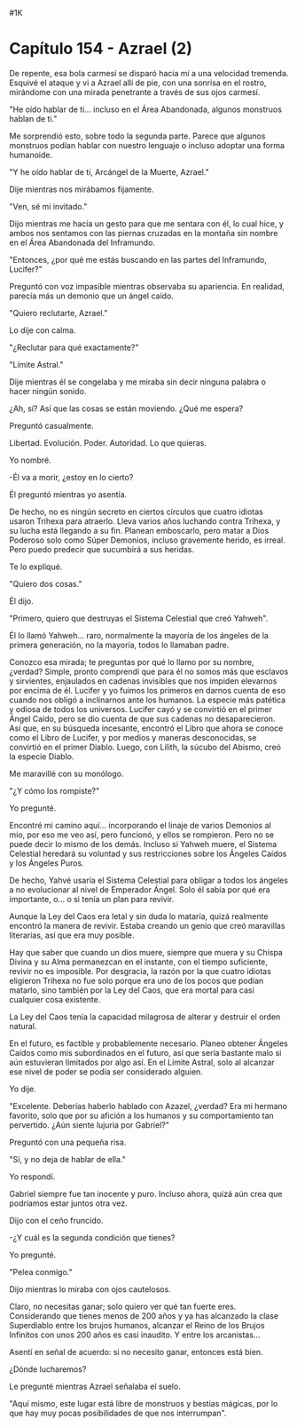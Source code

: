 
#1K 

# Capítulo 154 - Azrael (2)


De repente, esa bola carmesí se disparó hacia mí a una velocidad tremenda. Esquivé el ataque y vi a Azrael allí de pie, con una sonrisa en el rostro, mirándome con una mirada penetrante a través de sus ojos carmesí.

"He oído hablar de ti... incluso en el Área Abandonada, algunos monstruos hablan de ti."

Me sorprendió esto, sobre todo la segunda parte. Parece que algunos monstruos podían hablar con nuestro lenguaje o incluso adoptar una forma humanoide.

"Y he oído hablar de ti, Arcángel de la Muerte, Azrael."

Dije mientras nos mirábamos fijamente.

"Ven, sé mi invitado."

Dijo mientras me hacía un gesto para que me sentara con él, lo cual hice, y ambos nos sentamos con las piernas cruzadas en la montaña sin nombre en el Área Abandonada del Inframundo.

"Entonces, ¿por qué me estás buscando en las partes del Inframundo, Lucifer?"

Preguntó con voz impasible mientras observaba su apariencia. En realidad, parecía más un demonio que un ángel caído.

"Quiero reclutarte, Azrael."

Lo dije con calma.

"¿Reclutar para qué exactamente?"

"Límite Astral."

Dije mientras él se congelaba y me miraba sin decir ninguna palabra o hacer ningún sonido.

¿Ah, sí? Así que las cosas se están moviendo. ¿Qué me espera?

Preguntó casualmente.

Libertad. Evolución. Poder. Autoridad. Lo que quieras.

Yo nombré.

-Él va a morir, ¿estoy en lo cierto?

Él preguntó mientras yo asentía.

De hecho, no es ningún secreto en ciertos círculos que cuatro idiotas usaron Trihexa para atraerlo. Lleva varios años luchando contra Trihexa, y su lucha está llegando a su fin. Planean emboscarlo, pero matar a Dios Poderoso solo como Súper Demonios, incluso gravemente herido, es irreal. Pero puedo predecir que sucumbirá a sus heridas.

Te lo expliqué.

"Quiero dos cosas."

Él dijo.

"Primero, quiero que destruyas el Sistema Celestial que creó Yahweh".

Él lo llamó Yahweh... raro, normalmente la mayoría de los ángeles de la primera generación, no la mayoría, todos lo llamaban padre.

Conozco esa mirada; te preguntas por qué lo llamo por su nombre, ¿verdad? Simple, pronto comprendí que para él no somos más que esclavos y sirvientes, enjaulados en cadenas invisibles que nos impiden elevarnos por encima de él. Lucifer y yo fuimos los primeros en darnos cuenta de eso cuando nos obligó a inclinarnos ante los humanos. La especie más patética y odiosa de todos los universos. Lucifer cayó y se convirtió en el primer Ángel Caído, pero se dio cuenta de que sus cadenas no desaparecieron. Así que, en su búsqueda incesante, encontró el Libro que ahora se conoce como el Libro de Lucifer, y por medios y maneras desconocidas, se convirtió en el primer Diablo. Luego, con Lilith, la súcubo del Abismo, creó la especie Diablo.

Me maravillé con su monólogo.

"¿Y cómo los rompiste?"

Yo pregunté.

Encontré mi camino aquí... incorporando el linaje de varios Demonios al mío, por eso me veo así, pero funcionó, y ellos se rompieron. Pero no se puede decir lo mismo de los demás. Incluso si Yahweh muere, el Sistema Celestial heredará su voluntad y sus restricciones sobre los Ángeles Caídos y los Ángeles Puros.

De hecho, Yahvé usaría el Sistema Celestial para obligar a todos los ángeles a no evolucionar al nivel de Emperador Ángel. Solo él sabía por qué era importante, o... o si tenía un plan para revivir.

Aunque la Ley del Caos era letal y sin duda lo mataría, quizá realmente encontró la manera de revivir. Estaba creando un genio que creó maravillas literarias, así que era muy posible.

Hay que saber que cuando un dios muere, siempre que muera y su Chispa Divina y su Alma permanezcan en el instante, con el tiempo suficiente, revivir no es imposible. Por desgracia, la razón por la que cuatro idiotas eligieron Trihexa no fue solo porque era uno de los pocos que podían matarlo, sino también por la Ley del Caos, que era mortal para casi cualquier cosa existente.

La Ley del Caos tenía la capacidad milagrosa de alterar y destruir el orden natural.

En el futuro, es factible y probablemente necesario. Planeo obtener Ángeles Caídos como mis subordinados en el futuro, así que sería bastante malo si aún estuvieran limitados por algo así. En el Límite Astral, solo al alcanzar ese nivel de poder se podía ser considerado alguien.

Yo dije.

"Excelente. Deberías haberlo hablado con Azazel, ¿verdad? Era mi hermano favorito, solo que por su afición a los humanos y su comportamiento tan pervertido. ¿Aún siente lujuria por Gabriel?"

Preguntó con una pequeña risa.

"Sí, y no deja de hablar de ella."

Yo respondí.

Gabriel siempre fue tan inocente y puro. Incluso ahora, quizá aún crea que podríamos estar juntos otra vez.

Dijo con el ceño fruncido.

-¿Y cuál es la segunda condición que tienes?

Yo pregunté.

"Pelea conmigo."

Dijo mientras lo miraba con ojos cautelosos.

Claro, no necesitas ganar; solo quiero ver qué tan fuerte eres. Considerando que tienes menos de 200 años y ya has alcanzado la clase Superdiablo entre los brujos humanos, alcanzar el Reino de los Brujos Infinitos con unos 200 años es casi inaudito. Y entre los arcanistas...

Asentí en señal de acuerdo: si no necesito ganar, entonces está bien.

¿Dónde lucharemos?

Le pregunté mientras Azrael señalaba el suelo.

"Aquí mismo, este lugar está libre de monstruos y bestias mágicas, por lo que hay muy pocas posibilidades de que nos interrumpan".